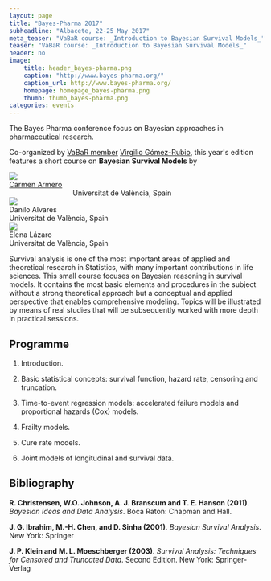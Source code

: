 ```yaml
---
layout: page
title: "Bayes-Pharma 2017"
subheadline: "Albacete, 22-25 May 2017"
meta_teaser: "VaBaR course: _Introduction to Bayesian Survival Models_"
teaser: "VaBaR course: _Introduction to Bayesian Survival Models_"
header: no
image:
    title: header_bayes-pharma.png
    caption: "http://www.bayes-pharma.org/"
    caption_url: http://www.bayes-pharma.org/
    homepage: homepage_bayes-pharma.png
    thumb: thumb_bayes-pharma.png
categories: events
---
```


The Bayes Pharma conference focus on Bayesian approaches in pharmaceutical research.

Co-organized by [VaBaR member](/members/) [Virgilio Gómez-Rubio](http://www.uclm.es/profesorado/vgomez/), this year's edition features a short course on __Bayesian Survival Models__ by 

<div class="row">
  <div class="small-2 columns">
    <img src="{{ site.url }}/images/members/carmen.jpg">
  </div>
  <div class="small-10 columns">
    <a href="http://www.uv.es/armero/"> Carmen Armero </a> <br />
    Universitat de València, Spain
  </div>
</div>

<div class="row">
  <div class="small-2 columns">
    <img src="{{ site.url }}/images/members/danilo.jpg">
  </div>
  <div class="small-10 columns">
    Danilo Alvares <br />
    Universitat de València, Spain
  </div>
</div>

<div class="row">
  <div class="small-2 columns">
    <img src="{{ site.url }}/images/members/elena.png">
  </div>
  <div class="small-10 columns">
    Elena Lázaro <br />
    Universitat de València, Spain
  </div>
</div>


Survival analysis is one of the most important areas of applied and theoretical research in Statistics, with many important contributions in life sciences. This small course focuses on Bayesian reasoning in survival models. It contains the most basic elements and procedures in the subject without a strong theoretical approach but a conceptual and applied perspective that enables comprehensive modeling. Topics will be illustrated by means of real studies
that will be subsequently worked with more depth in practical sessions.

## Programme

1. Introduction.

2. Basic statistical concepts: survival function, hazard rate, censoring and truncation.

3. Time-to-event regression models: accelerated failure models and proportional hazards (Cox) models.

4. Frailty models.

5. Cure rate models.

6. Joint models of longitudinal and survival data.


## Bibliography

__R. Christensen, W.O. Johnson, A. J. Branscum and T. E. Hanson (2011)__. _Bayesian Ideas and Data Analysis_. Boca Raton: Chapman and Hall.

__J. G. Ibrahim, M.-H. Chen, and D. Sinha (2001)__. _Bayesian Survival Analysis_. New York: Springer

__J. P. Klein and M. L. Moeschberger (2003)__. _Survival Analysis: Techniques for Censored and Truncated Data_. Second Edition. New York: Springer-Verlag
